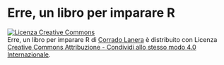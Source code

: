 # Erre, un libro per imparare R

<a rel="license" href="http://creativecommons.org/licenses/by-sa/4.0/"><img alt="Licenza Creative Commons" style="border-width:0" src="https://i.creativecommons.org/l/by-sa/4.0/88x31.png" /></a><br /><span xmlns:dct="http://purl.org/dc/terms/" property="dct:title">Erre, un libro per imparare R</span> di <a xmlns:cc="http://creativecommons.org/ns#" href="https://github.com/CorradoLanera/erre" property="cc:attributionName" rel="cc:attributionURL">Corrado Lanera</a> è distribuito con Licenza <a rel="license" href="http://creativecommons.org/licenses/by-sa/4.0/">Creative Commons Attribuzione - Condividi allo stesso modo 4.0 Internazionale</a>.
